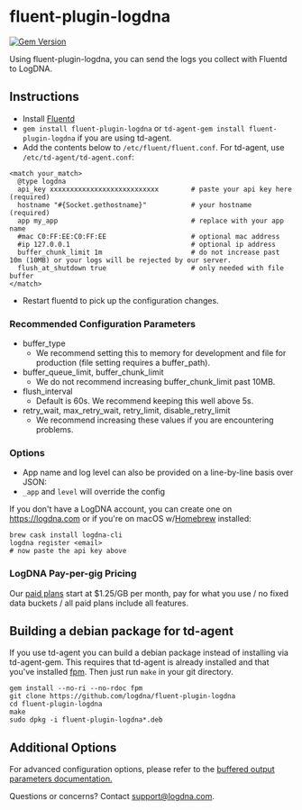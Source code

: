 # fluent-plugin-logdna

[![Gem Version](https://badge.fury.io/rb/fluent-plugin-logdna.svg)](https://badge.fury.io/rb/fluent-plugin-logdna)

Using fluent-plugin-logdna, you can send the logs you collect with Fluentd to LogDNA.

## Instructions

* Install [Fluentd](http://www.fluentd.org/download)
* `gem install fluent-plugin-logdna` or `td-agent-gem install fluent-plugin-logdna` if you are using td-agent.
* Add the contents below to `/etc/fluent/fluent.conf`. For td-agent, use `/etc/td-agent/td-agent.conf`:

~~~~~
<match your_match>
  @type logdna
  api_key xxxxxxxxxxxxxxxxxxxxxxxxxxx        # paste your api key here (required)
  hostname "#{Socket.gethostname}"           # your hostname (required)
  app my_app                                 # replace with your app name
  #mac C0:FF:EE:C0:FF:EE                     # optional mac address
  #ip 127.0.0.1                              # optional ip address
  buffer_chunk_limit 1m                      # do not increase past 10m (10MB) or your logs will be rejected by our server.
  flush_at_shutdown true                     # only needed with file buffer
</match>
~~~~~
* Restart fluentd to pick up the configuration changes.

### Recommended Configuration Parameters

* buffer_type
  - We recommend setting this to memory for development and file for production (file setting requires a buffer_path).
* buffer_queue_limit, buffer_chunk_limit
  - We do not recommend increasing buffer_chunk_limit past 10MB.
* flush_interval
  - Default is 60s. We recommend keeping this well above 5s.
* retry_wait, max_retry_wait, retry_limit, disable_retry_limit
  - We recommend increasing these values if you are encountering problems.

### Options

* App name and log level can also be provided on a line-by-line basis over JSON:
* `_app` and `level` will override the config

If you don't have a LogDNA account, you can create one on https://logdna.com or if you're on macOS w/[Homebrew](https://brew.sh) installed:

```
brew cask install logdna-cli
logdna register <email>
# now paste the api key above
```

### LogDNA Pay-per-gig Pricing

Our [paid plans](https://logdna.com/#pricing) start at $1.25/GB per month, pay for what you use / no fixed data buckets / all paid plans include all features.

## Building a debian package for td-agent
If you use td-agent you can build a debian package instead of installing via
td-agent-gem. This requires that td-agent is already installed and that you've
installed [fpm](http://fpm.readthedocs.io/en/latest/index.html). Then just run
`make` in your git directory.

```
gem install --no-ri --no-rdoc fpm
git clone https://github.com/logdna/fluent-plugin-logdna
cd fluent-plugin-logdna
make
sudo dpkg -i fluent-plugin-logdna*.deb
```

## Additional Options

For advanced configuration options, please refer to the [buffered output parameters documentation.](http://docs.fluentd.org/articles/output-plugin-overview#buffered-output-parameters)

Questions or concerns? Contact [support@logdna.com](mailto:support@logdna.com).
